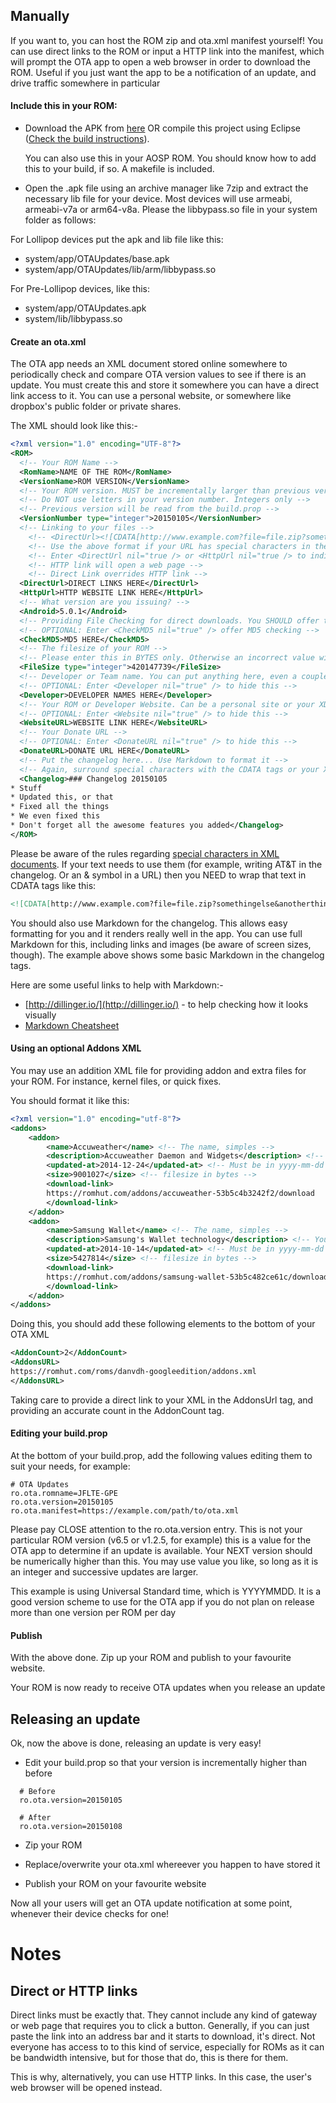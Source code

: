 ## Manually

If you want to, you can host the ROM zip and ota.xml manifest yourself! You can use direct links to the ROM or input a HTTP link into the manifest, which will prompt the OTA app to open a web browser in order to download the ROM. Useful if you just want the app to be a notification of an update, and drive traffic somewhere in particular

#### Include this in your ROM:

- Download the APK from [here](http://ultimarom.com/downloads/ota-updates/) OR compile this project using Eclipse ([Check the build instructions](Building.md)). 

  You can also use this in your AOSP ROM. You should know how to add this to your build, if so. A makefile is included.
  
- Open the .apk file using an archive manager like 7zip and extract the necessary lib file for your device. Most devices will use armeabi, armeabi-v7a or arm64-v8a. Please the libbypass.so file in your system folder as follows:

For Lollipop devices put the apk and lib file like this: 

- system/app/OTAUpdates/base.apk
- system/app/OTAUpdates/lib/arm/libbypass.so
														
For Pre-Lollipop devices, like this:

- system/app/OTAUpdates.apk
- system/lib/libbypass.so

#### Create an ota.xml

The OTA app needs an XML document stored online somewhere to periodically check and compare OTA version values to see if there is an update. You must create this and store it somewhere you can have a direct link access to it. You can use a personal website, or somewhere like dropbox's public folder or private shares.

The XML should look like this:-

``` XML
<?xml version="1.0" encoding="UTF-8"?>
<ROM>
  <!-- Your ROM Name -->
  <RomName>NAME OF THE ROM</RomName>
  <VersionName>ROM VERSION</VersionName>
  <!-- Your ROM version. MUST be incrementally larger than previous versions -->
  <!-- Do NOT use letters in your version number. Integers only -->
  <!-- Previous version will be read from the build.prop -->
  <VersionNumber type="integer">20150105</VersionNumber>
  <!-- Linking to your files -->
    <!-- <DirectUrl><![CDATA[http://www.example.com?file=file.zip?somethingelse&anotherthing]]></DirectUrl> -->
    <!-- Use the above format if your URL has special characters in then, like an (&) ampersand -->
    <!-- Enter <DirectUrl nil="true /> or <HttpUrl nil="true /> to indicate you won't be using a type of URL -->
    <!-- HTTP link will open a web page -->
    <!-- Direct Link overrides HTTP link -->
  <DirectUrl>DIRECT LINKS HERE</DirectUrl>
  <HttpUrl>HTTP WEBSITE LINK HERE</HttpUrl>
  <!-- What version are you issuing? -->
  <Android>5.0.1</Android>
  <!-- Providing File Checking for direct downloads. You SHOULD offer this for your users whether using HTTP or Direct -->
  <!-- OPTIONAL: Enter <CheckMD5 nil="true" /> offer MD5 checking -->
  <CheckMD5>MD5 HERE</CheckMD5>
  <!-- The filesize of your ROM -->
  <!-- Please enter this in BYTES only. Otherwise an incorrect value will be shown -->
  <FileSize type="integer">420147739</FileSize>
  <!-- Developer or Team name. You can put anything here, even a couple of names -->
  <!-- OPTIONAL: Enter <Developer nil="true" /> to hide this -->
  <Developer>DEVELOPER NAMES HERE</Developer>
  <!-- Your ROM or Developer Website. Can be a personal site or your XDA/forum thread -->
  <!-- OPTIONAL: Enter <Website nil="true" /> to hide this -->
  <WebsiteURL>WEBSITE LINK HERE</WebsiteURL>
  <!-- Your Donate URL -->
  <!-- OPTIONAL: Enter <DonateURL nil="true" /> to hide this -->
  <DonateURL>DONATE URL HERE</DonateURL>
  <!-- Put the changelog here... Use Markdown to format it -->
  <!-- Again, surround special characters with the CDATA tags or your XML will NOT parse -->
  <Changelog>### Changelog 20150105
* Stuff
* Updated this, or that
* Fixed all the things
* We even fixed this
* Don't forget all the awesome features you added</Changelog>
</ROM>
```
Please be aware of the rules regarding [special characters in XML documents](http://en.wikipedia.org/wiki/List_of_XML_and_HTML_character_entity_references#Predefined_entities_in_XML). If your text needs to use them (for example, writing AT&T in the changelog. Or an & symbol in a URL) then you NEED to wrap that text in CDATA tags like this:
```XML
<![CDATA[http://www.example.com?file=file.zip?somethingelse&anotherthing]]>
```
You should also use Markdown for the changelog. This allows easy formatting for you and it renders really well in the app. You can use full Markdown for this, including links and images (be aware of screen sizes, though). The example above shows some basic Markdown in the changelog tags. 

Here are some useful links to help with Markdown:-
- [http://dillinger.io/](http://dillinger.io/) -  to help checking how it looks visually
- [Markdown Cheatsheet](https://github.com/adam-p/markdown-here/wiki/markdown-Cheatsheet)

#### Using an optional Addons XML

You may use an addition XML file for providing addon and extra files for your ROM. For instance, kernel files, or quick fixes.

You should format it like this:

``` XML
<?xml version="1.0" encoding="utf-8"?>
<addons>
	<addon>
		<name>Accuweather</name> <!-- The name, simples -->
		<description>Accuweather Daemon and Widgets</description> <!-- You can use markdown here if you want -->
		<updated-at>2014-12-24</updated-at> <!-- Must be in yyyy-mm-dd format -->
		<size>9001027</size> <!-- filesize in bytes -->
		<download-link>
		https://romhut.com/addons/accuweather-53b5c4b3242f2/download
		</download-link>
	</addon>
	<addon>
		<name>Samsung Wallet</name> <!-- The name, simples -->
		<description>Samsung's Wallet technology</description> <!-- You can use markdown here if you want -->
		<updated-at>2014-10-14</updated-at> <!-- Must be in yyyy-mm-dd format -->
		<size>5427814</size> <!-- filesize in bytes -->
		<download-link>
		https://romhut.com/addons/samsung-wallet-53b5c482ce61c/download
		</download-link>
	</addon>
</addons>
```

Doing this, you should add these following elements to the bottom of your OTA XML

```XML
<AddonCount>2</AddonCount>
<AddonsURL>
https://romhut.com/roms/danvdh-googleedition/addons.xml
</AddonsURL>
```
Taking care to provide a direct link to your XML in the AddonsUrl tag, and providing an accurate count in the AddonCount tag.


#### Editing your build.prop

At the bottom of your build.prop, add the following values editing them to suit your needs, for example:

```
# OTA Updates
ro.ota.romname=JFLTE-GPE
ro.ota.version=20150105
ro.ota.manifest=https://example.com/path/to/ota.xml
```
  
Please pay CLOSE attention to the ro.ota.version entry. This is not your particular ROM version (v6.5 or v1.2.5, for example) this is a value for the OTA app to determine if an update is available. Your NEXT version should be numerically higher than this. You may use value you like, so long as it is an integer and successive updates are larger.

This example is using Universal Standard time, which is YYYYMMDD. It is a good version scheme to use for the OTA app if you do not plan on release more than one version per ROM per day

#### Publish

With the above done. Zip up your ROM and publish to your favourite website. 

Your ROM is now ready to receive OTA updates when you release an update

## Releasing an update

Ok, now the above is done, releasing an update is very easy!

- Edit your build.prop so that your version is incrementally higher than before

```
  # Before
  ro.ota.version=20150105
  
  # After
  ro.ota.version=20150108 
```
  
- Zip your ROM

- Replace/overwrite your ota.xml whereever you happen to have stored it

- Publish your ROM on your favourite website

Now all your users will get an OTA update notification at some point, whenever their device checks for one!

# Notes
## Direct or HTTP links
Direct links must be exactly that. They cannot include any kind of gateway or web page that requires you to click a button. Generally, if you can just paste the link into an address bar and it starts to download, it's direct. Not everyone has access to to this kind of service, especially for ROMs as it can be bandwidth intensive, but for those that do, this is there for them.

This is why, alternatively, you can use HTTP links. In this case, the user's web browser will be opened instead.